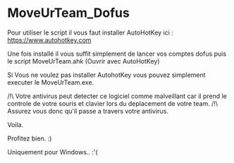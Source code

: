 # MoveUrTeam_Dofus

Pour utiliser le script il vous faut installer AutoHotKey ici :
https://www.autohotkey.com

Une fois installé il vous suffit simplement de lancer vos comptes dofus puis le script MoveUrTeam.ahk (Ouvrir avec AutoHotKey)


Si Vous ne voulez pas installer AutohotKey vous pouvez simplement executer le MoveUrTeam.exe.

/!\ Votre antivirus peut detecter ce logiciel comme malveillant car il prend le controle de votre souris et clavier lors du deplacement de votre team.
/!\ Assurez vous donc qu'il passe a travers votre antivirus.


Voila.

Profitez bien. :)


Uniquement pour Windows.. :'(
